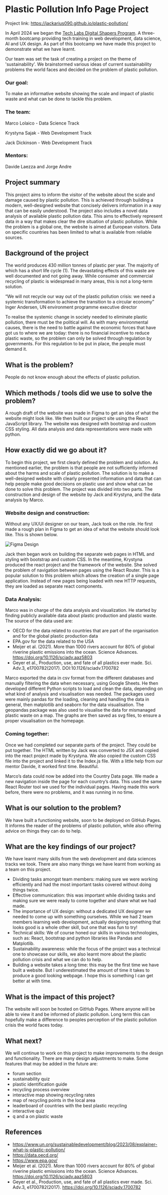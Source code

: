# Plastic Pollution Info Page Project

Project link: https://jackarius090.github.io/plastic-pollution/

In April 2024 we began the [Tech Labs Digital Shapers Program](https://techlabs.org/). A three-month bootcamp providing tech training in web development, data science, AI and UX design. As part of this bootcamp we have made this project to demonstrate what we have learnt.

Our team was set the task of creating a project on the theme of 'sustainability'. We brainstormed various ideas of current sustainability problems the world faces and decided on the problem of plastic pollution.

### Our goal:

To make an informative website showing the scale and impact of plastic waste and what can be done to tackle this problem.

### The team:

Marco Lolaico - Data Science Track

Krystyna Sajak - Web Development Track

Jack Dickinson - Web Development Track

### Mentors:

Davide Laezza and Jorge Andre

## Project summary
This project aims to inform the visitor of the website about the scale and damage caused by plastic pollution. This is achieved through building a modern, well-designed website that concisely delivers information in a way that can be easily understood. The project also includes a novel data analysis of available plastic pollution data. This aims to effectively represent data in a way that makes clear the dire situation of plastic pollution. While the problem is a global one, the website is aimed at European visitors. Data on specific countries has been limited to what is available from reliable sources.

## Background of the project
The world produces 430 million tonnes of plastic per year. The majority of which has a short life cycle (1).  The devastating effects of this waste are well documented and not going away. While consumer and commercial recycling of plastic is widespread in many areas, this is not a long-term solution.

“We will not recycle our way out of the plastic pollution crisis: we need a systemic transformation to achieve the transition to a circular economy”
Inger Andersen, UN environment programme executive director
  
To realise the systemic change in society needed to eliminate plastic pollution, there must be the political will. As with many environmental causes, there is the need to battle against the economic forces that have got us to where we are today: there is no financial incentive to reduce plastic waste, so the problem can only be solved through regulation by governments.
For this regulation to be put in place, the people must demand it. 

## What is the problem?
People do not know enough about the effects of plastic pollution.

## Which methods / tools did we use to solve the problem?
A rough draft of the website was made in Figma to get an idea of what the website might look like. We then built our project site using the React JavaScript library. The website was designed with bootstrap and custom CSS styling. All data analysis and data representations were made with python.

## How exactly did we go about it?
To begin this project, we first clearly defined the problem and solution. As mentioned earlier, the problem is that people are not sufficiently informed about the harms and scale of plastic pollution. The solution is to make a well-designed website with clearly presented information and data that can help people make good decisions on plastic use and show what can be done to solve this problem.
The project was divided into two parts. The construction and design of the website by Jack and Krystyna, and the data analysis by Marco.

### Website design and construction:

Without any UX/UI designer on our team, Jack took on the role. He first made a rough plan in Figma to get an idea of what the website should look like. This is shown below.

![Figma Design](https://github.com/Krystynka86/plastic-pollution-guide/blob/main/Figma_design.png?raw=true "Figma Design")

Jack then began work on building the separate web pages in HTML and styling with bootstrap and custom CSS.
In the meantime, Krystyna produced the react project and the framework of the website. She solved the problem of navigation between pages using the React Router. This is a popular solution to this problem which allows the creation of a single page application. Instead of new pages being loaded with new HTTP requests, they are loaded as separate react components.

### Data Analysis:

Marco was in charge of the data analysis and visualization. He started by finding publicly available data about plastic production and plastic waste. The source of the data used are:

- OECD for the data related to countries that are part of the organisation and for the global plastic production data
- EPA.gov for the data related to the USA
- Meijer et al. (2021). More than 1000 rivers account for 80% of global riverine plastic emissions into the ocean. Science Advances. https://doi.org/10.1126/sciadv.aaz5803
- Geyer et al., Production, use, and fate of all plastics ever made. Sci. Adv.3, e1700782(2017). DOI:10.1126/sciadv.1700782

Marco exported the data in csv format from the different databases and manually filtering the data when necessary, using Google Sheets. He then developed different Python scripts to load and clean the data, depending on what kind of analysis and visualisation was needed. The packages used were mainly pandas for the loading, cleaning and handling the data in general, then matplotlib and seaborn for the data visualisation. The geopandas package was also used to visualise the data for mismanaged plastic waste on a map. The graphs are then saved as svg files, to ensure a proper visualisation on the homepage.


### Coming together:

Once we had completed our separate parts of the project. They could be put together. The HTML written by Jack was converted to JSX and copied into the react project made by Krystyna. We also copied the custom CSS file into the project and linked it to the Index.js file. With a little help from our mentor Davide, it worked first time. Beautiful.

Marco’s data could now be added into the Country Data page. We made a new navigation inside the page for each country’s data. This used the same React Router tool we used for the individual pages. Having made this work before, there were no problems, and it was running in no time.

## What is our solution to the problem? 
We have built a functioning website, soon to be deployed on GitHub Pages. It informs the reader of the problems of plastic pollution, while also offering advice on things they can do to help.

## What are the key findings of our project? 

We have learnt many skills from the web development and data sciences tracks we took. There are also many things we have learnt from working as a team on this project.

- Dividing tasks amongst team members: making sure we were working efficiently and had the most important tasks covered without doing things twice.
- Effective communication: this was important while dividing tasks and making sure we were ready to come together and share what we had made.
- The importance of UX design: without a dedicated UX designer we needed to come up with something ourselves. While we had 2 team members learning web development, actually designing something that looks good is a whole other skill, but one that was fun to try!
- Technical skills: We of course honed our skills in various technologies, such as: React, bootstrap and python libraries like Pandas and Matplotlib.
- Sustainability awareness: while the focus of the project was a technical one to showcase our skills, we also learnt more about the plastic pollution crisis and what we can do to help.
- Building a website takes a long time: this may be the first time we have built a website. But I underestimated the amount of time it takes to produce a good looking webpage. I hope this is something I can get better at with time.

## What is the impact of this project? 

The website will soon be hosted on GitHub Pages. Where anyone will be able to view it and be informed of plastic pollution. Long term this can hopefully make a difference to peoples perception of the plastic pollution crisis the world faces today.

## What next?

We will continue to work on this project to make improvements to the design and functionality. There are many design adjustments to make. Some features that may be added in the future are:
- forum section
- sustainability quiz
- plastic identification guide
- recycling process overview
- interactive map showing recycling rates
- map of recycling points in the local area
- leaderboard of countries with the best plastic recycling
- interactive quiz
- q and a on plastic waste
  
## References	
- https://www.un.org/sustainabledevelopment/blog/2023/08/explainer-what-is-plastic-pollution/
- https://data.oecd.org/
- https://www.epa.gov/
- Meijer et al. (2021). More than 1000 rivers account for 80% of global riverine plastic emissions into the ocean. Science Advances. https://doi.org/10.1126/sciadv.aaz5803
- Geyer et al., Production, use, and fate of all plastics ever made. Sci. Adv.3, e1700782(2017). https://doi.org/10.1126/sciadv.1700782
